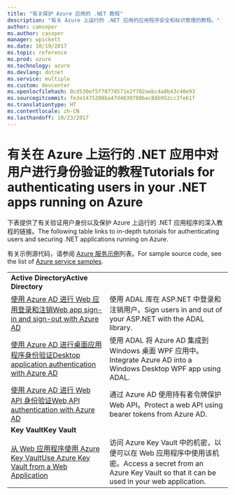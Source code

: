 ```yaml
---
title: "有关保护 Azure 应用的 .NET 教程"
description: "有关 Azure 上运行的 .NET 应用的应用程序安全和标识管理的教程。"
author: camsoper
ms.author: casoper
manager: wpickett
ms.date: 10/19/2017
ms.topic: reference
ms.prod: azure
ms.technology: azure
ms.devlang: dotnet
ms.service: multiple
ms.custom: devcenter
ms.openlocfilehash: 0cd530ef5f70778571e2f702aebc4a8b43c40e93
ms.sourcegitcommit: fe3e1475208ba47d4630788bac88b952cc3fe61f
ms.translationtype: HT
ms.contentlocale: zh-CN
ms.lasthandoff: 10/23/2017
---
```

# <a name="tutorials-for-authenticating-users-in-your-net-apps-running-on-azure"></a><span data-ttu-id="37abe-103">有关在 Azure 上运行的 .NET 应用中对用户进行身份验证的教程</span><span class="sxs-lookup"><span data-stu-id="37abe-103">Tutorials for authenticating users in your .NET apps running on Azure</span></span>

<span data-ttu-id="37abe-104">下表提供了有关验证用户身份以及保护 Azure 上运行的 .NET 应用程序的深入教程的链接。</span><span class="sxs-lookup"><span data-stu-id="37abe-104">The following table links to in-depth tutorials for authenticating users and securing .NET applications running on Azure.</span></span>

<span data-ttu-id="37abe-105">有关示例源代码，请参阅 [Azure 服务示例](https://azure.microsoft.com/resources/samples/?platform=dotnet)列表。</span><span class="sxs-lookup"><span data-stu-id="37abe-105">For sample source code, see the list of [Azure service samples](https://azure.microsoft.com/resources/samples/?platform=dotnet).</span></span>

| | |
|---|---|
|<span data-ttu-id="37abe-106">**Active Directory**</span><span class="sxs-lookup"><span data-stu-id="37abe-106">**Active Directory**</span></span>||
| <span data-ttu-id="37abe-107">[使用 Azure AD 进行 Web 应用登录和注销][1]</span><span class="sxs-lookup"><span data-stu-id="37abe-107">[Web app sign-in and sign-out with Azure AD][1]</span></span> | <span data-ttu-id="37abe-108">使用 ADAL 库在 ASP.NET 中登录和注销用户。</span><span class="sxs-lookup"><span data-stu-id="37abe-108">Sign users in and out of your ASP.NET with the ADAL library.</span></span>
| <span data-ttu-id="37abe-109">[使用 Azure AD 进行桌面应用程序身份验证][2]</span><span class="sxs-lookup"><span data-stu-id="37abe-109">[Desktop application authentication with Azure AD][2]</span></span>| <span data-ttu-id="37abe-110">使用 ADAL 将 Azure AD 集成到 Windows 桌面 WPF 应用中。</span><span class="sxs-lookup"><span data-stu-id="37abe-110">Integrate Azure AD into a Windows Desktop WPF app using ADAL.</span></span> | 
| <span data-ttu-id="37abe-111">[使用 Azure AD 进行 Web API 身份验证][3]</span><span class="sxs-lookup"><span data-stu-id="37abe-111">[Web API authentication with Azure AD][3]</span></span> | <span data-ttu-id="37abe-112">通过 Azure AD 使用持有者令牌保护 Web API。</span><span class="sxs-lookup"><span data-stu-id="37abe-112">Protect a web API using bearer tokens from Azure AD.</span></span> |
|<span data-ttu-id="37abe-113">**Key Vault**</span><span class="sxs-lookup"><span data-stu-id="37abe-113">**Key Vault**</span></span>||
| <span data-ttu-id="37abe-114">[从 Web 应用程序使用 Azure Key Vault][4]</span><span class="sxs-lookup"><span data-stu-id="37abe-114">[Use Azure Key Vault from a Web Application][4]</span></span> | <span data-ttu-id="37abe-115">访问 Azure Key Vault 中的机密，以便可以在 Web 应用程序中使用该机密。</span><span class="sxs-lookup"><span data-stu-id="37abe-115">Access a secret from an Azure Key Vault so that it can be used in your web application.</span></span> | 

[1]: /azure/active-directory/develop/active-directory-devquickstarts-webapp-dotnet
[2]: /azure/active-directory/develop/active-directory-devquickstarts-dotnet
[3]: /azure/active-directory/develop/active-directory-devquickstarts-webapi-dotnet
[4]: /azure/key-vault/key-vault-use-from-web-application